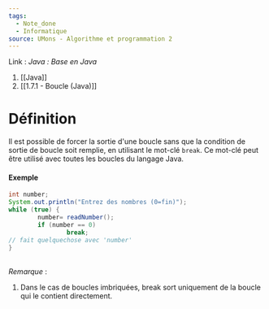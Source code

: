 ```yaml
---
tags:
  - Note_done
  - Informatique
source: UMons - Algorithme et programmation 2
---
```


Link :
_Java : Base en Java_
1. [[Java]]
2. [[1.7.1 - Boucle (Java)]]

# Définition
Il est possible de forcer la sortie d'une boucle sans que la condition de sortie de boucle soit remplie, en utilisant le mot-clé `break`. Ce mot-clé peut être utilisé avec toutes les boucles du langage Java.

#### Exemple
```java
int number;
System.out.println("Entrez des nombres (0=fin)");
while (true) {
		number= readNumber();
		if (number == 0)
				break;
// fait quelquechose avec 'number'
}
```
\
_Remarque_ : 
1. Dans le cas de boucles imbriquées, break sort uniquement de la boucle qui le contient directement.
